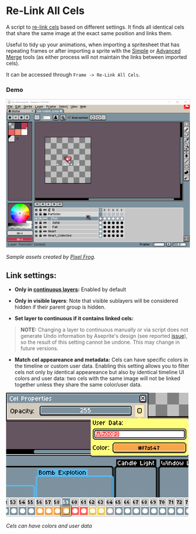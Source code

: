 # Re-Link All Cels

A script to [re-link cels](https://www.aseprite.org/docs/linked-cels/) based on different settings. It finds all identical cels that share the same image at the exact same position and links them.

Useful to tidy up your animations, when importing a spritesheet that has repeating frames or after importing a sprite with the [Simple](Merge-Simple.md#simple-merge) or [Advanced Merge](Merge-Advanced.md#advanced-merge) tools (as either process will not maintain the links between imported cels).

It can be accessed through `Frame -> Re-Link All Cels`.

### Demo

![ReLink Cels Demo](../assets/demos/demo-relink.gif)

*Sample assets created by [Pixel Frog](https://pixelfrog-assets.itch.io/pirate-bomb).*

## Link settings:

+ **Only in [continuous layers](https://www.aseprite.org/docs/continuous-layers/):** Enabled by default

+ **Only in visible layers**: Note that visible sublayers will be considered hidden if their parent group is hidden.

+ **Set layer to continuous if it contains linked cels:** 
>**NOTE:** Changing a layer to continuous manually or via script does not generate Undo information by Aseprite's design (see reported [issue](https://github.com/aseprite/aseprite/issues/2991)), so the result of this setting cannot be undone. This may change in future versions. 

+ **Match cel appeareance and metadata:** Cels can have specific colors in the timeline or custom user data. Enabling this setting allows you to filter cels not only by identical appeareance but also by identical timeline UI colors and user data: two cels with the same image will not be linked together unless they share the same color/user data.

![Cel metadata](../assets/relink-userdata.png)

*Cels can have colors and user data*